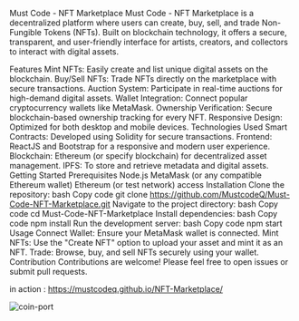 Must Code - NFT Marketplace
Must Code - NFT Marketplace is a decentralized platform where users can create, buy, sell, and trade Non-Fungible Tokens (NFTs). Built on blockchain technology, it offers a secure, transparent, and user-friendly interface for artists, creators, and collectors to interact with digital assets.

Features
Mint NFTs: Easily create and list unique digital assets on the blockchain.
Buy/Sell NFTs: Trade NFTs directly on the marketplace with secure transactions.
Auction System: Participate in real-time auctions for high-demand digital assets.
Wallet Integration: Connect popular cryptocurrency wallets like MetaMask.
Ownership Verification: Secure blockchain-based ownership tracking for every NFT.
Responsive Design: Optimized for both desktop and mobile devices.
Technologies Used
Smart Contracts: Developed using Solidity for secure transactions.
Frontend: ReactJS and Bootstrap for a responsive and modern user experience.
Blockchain: Ethereum (or specify blockchain) for decentralized asset management.
IPFS: To store and retrieve metadata and digital assets.
Getting Started
Prerequisites
Node.js
MetaMask (or any compatible Ethereum wallet)
Ethereum (or test network) access
Installation
Clone the repository:
bash
Copy code
git clone https://github.com/MustcodeQ/Must-Code-NFT-Marketplace.git
Navigate to the project directory:
bash
Copy code
cd Must-Code-NFT-Marketplace
Install dependencies:
bash
Copy code
npm install
Run the development server:
bash
Copy code
npm start
Usage
Connect Wallet: Ensure your MetaMask wallet is connected.
Mint NFTs: Use the "Create NFT" option to upload your asset and mint it as an NFT.
Trade: Browse, buy, and sell NFTs securely using your wallet.
Contribution
Contributions are welcome! Please feel free to open issues or submit pull requests.



in action :  https://mustcodeq.github.io/NFT-Marketplace/



![coin-port](https://github.com/user-attachments/assets/818a86e5-9e07-463c-b823-d7da94125bb3)

